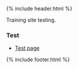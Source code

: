 {% include header.html %}

Training site testing.

### Test

* [Test page](test.md)

{% include footer.html %}
